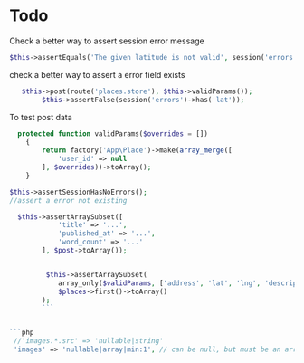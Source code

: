 # Todo

Check a better way to assert session error message

```php
$this->assertEquals('The given latitude is not valid', session('errors')->first('lat'));
```

check a better way to assert a error field exists

```php
   $this->post(route('places.store'), $this->validParams());
        $this->assertFalse(session('errors')->has('lat'));
```

To test post data

```php
  protected function validParams($overrides = [])
    {
        return factory('App\Place')->make(array_merge([
            'user_id' => null
        ], $overrides))->toArray();
    }
```

```php
$this->assertSessionHasNoErrors();
//assert a error not existing
```

```php
  $this->assertArraySubset([
            'title' => '...',
            'published_at' => '...',
            'word_count' => '...'
        ], $post->toArray());


         $this->assertArraySubset(
            array_only($validParams, ['address', 'lat', 'lng', 'description']),
            $places->first()->toArray()
        );
        ```


```php
 //'images.*.src' => 'nullable|string'
 'images' => 'nullable|array|min:1', // can be null, but must be an array with at least 1 item if exists
 ```
